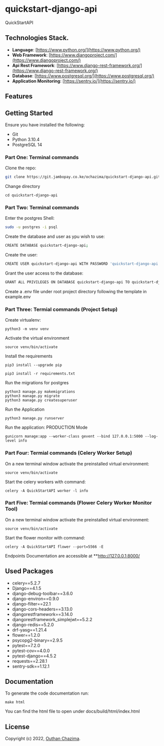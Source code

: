 # quickstart-django-api

QuickStartAPI

## Technologies Stack.

- **Language**: [https://www.python.org/](https://www.python.org/)
- **Web Framework**: [https://www.djangoproject.com/](https://www.djangoproject.com/)
- **Api Rest Framework**: [https://www.django-rest-framework.org/](https://www.django-rest-framework.org/)
- **Database**: [https://www.postgresql.org/](https://www.postgresql.org/)
- **Application Monitoring**: [https://sentry.io/](https://sentry.io/)

## Features

## Getting Started

Ensure you have installed the following:

- Git
- Python 3.10.4
- PostgreSQL 14

### Part One: Terminal commands

Clone the repo:

```bash
git clone https://git.jambopay.co.ke/ochazima/quickstart-django-api.git
```

Change directory

```
cd quickstart-django-api
```

### Part Two: Terminal commands

Enter the postgres Shell:

```bash
sudo -u postgres -i psql
```

Create the database and user as ypu wish to use:

```bash
CREATE DATABASE quickstart-django-api;
```

Create the user:

```bash
CREATE USER quickstart-django-api WITH PASSWORD 'quickstart-django-api';
```

Grant the user access to the database:

```bash
GRANT ALL PRIVILEGES ON DATABASE quickstart-django-api TO quickstart-django-api;
```

Create a .env file under root project directory following the template in example.env

### Part Three: Termial commands (Project Setup)

Create virtualenv:

```
python3 -m venv venv
```

Activate the virtual environment

```
source venv/bin/activate
```

Install the requirements

```
pip3 install --upgrade pip

pip3 install -r requirements.txt
```

Run the migrations for postgres

```
python3 manage.py makemigrations
python3 manage.py migrate
python3 manage.py createsuperuser
```

Run the Application

```
python3 manage.py runserver
```

Run the application: PRODUCTION Mode

```
gunicorn manage:app --worker-class gevent --bind 127.0.0.1:5000 --log-level info
```

### Part Four: Termial commands (Celery Worker Setup)

On a new terminal window activate the preinstalled virtual environment:

```
source venv/bin/activate
```

Start the celery workers with command:

```
celery -A QuickStartAPI worker -l info
```

### Part Five: Termial commands (Flower Celery Worker Monitor Tool)

On a new terminal window activate the preinstalled virtual environment:

```
source venv/bin/activate
```

Start the flower monitor with command:

```
celery -A QuickStartAPI flower --port=5566 -E
```

Endpoints Documentation are accessible at \*\*http://127.0.0.1:8000/

## Used Packages

- celery==5.2.7
- Django==4.1.5
- django-debug-toolbar==3.6.0
- django-environ==0.9.0
- django-filter==22.1
- django-cors-headers==3.13.0
- djangorestframework==3.14.0
- djangorestframework_simplejwt==5.2.2
- django-redis==5.2.0
- drf-yasg==1.21.4
- flower==1.2.0
- psycopg2-binary==2.9.5
- pytest==7.2.0
- pytest-cov==4.0.0
- pytest-django==4.5.2
- requests==2.28.1
- sentry-sdk==1.12.1

## Documentation

To generate the code documentation run:

```
make html
```

You can find the html file to open under docs/build/html/index.html

## License

Copyright (c) 2022, [Outhan Chazima](https://github.com/outhanchazima).
